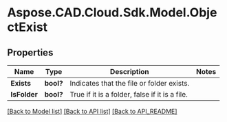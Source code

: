 # Aspose.CAD.Cloud.Sdk.Model.ObjectExist
## Properties

Name | Type | Description | Notes
------------ | ------------- | ------------- | -------------
**Exists** | **bool?** | Indicates that the file or folder exists. | 
**IsFolder** | **bool?** | True if it is a folder, false if it is a file. | 

[[Back to Model list]](API_README.md#documentation-for-models) [[Back to API list]](API_README.md#documentation-for-api-endpoints) [[Back to API_README]](API_README.md)

